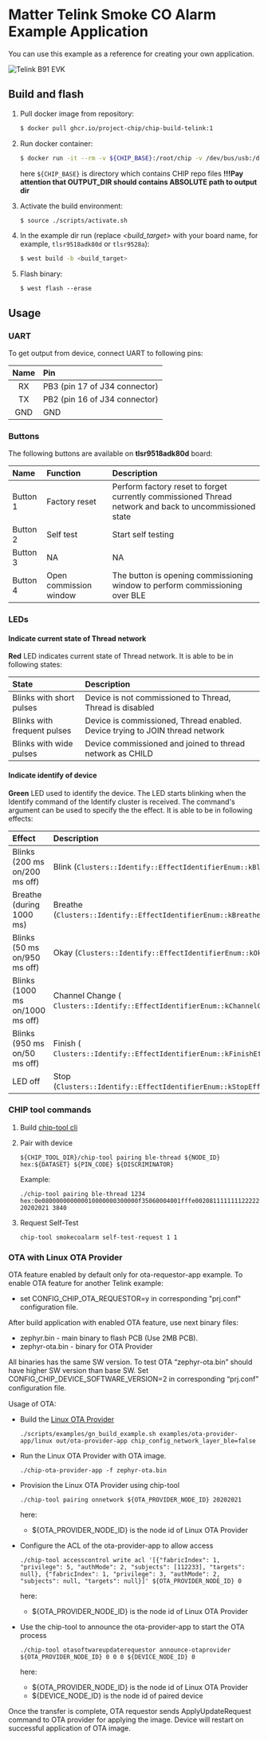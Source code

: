 # Matter Telink Smoke CO Alarm Example Application

You can use this example as a reference for creating your own application.

![Telink B91 EVK](http://wiki.telink-semi.cn/wiki/assets/Hardware/B91_Generic_Starter_Kit_Hardware_Guide/connection_chart.png)

## Build and flash

1. Pull docker image from repository:

    ```bash
    $ docker pull ghcr.io/project-chip/chip-build-telink:1
    ```

2. Run docker container:

    ```bash
    $ docker run -it --rm -v ${CHIP_BASE}:/root/chip -v /dev/bus/usb:/dev/bus/usb --device-cgroup-rule "c 189:* rmw" ghcr.io/project-chip/chip-build-telink:1
    ```

    here `${CHIP_BASE}` is directory which contains CHIP repo files **!!!Pay
    attention that OUTPUT_DIR should contains ABSOLUTE path to output dir**

3. Activate the build environment:

    ```bash
    $ source ./scripts/activate.sh
    ```

4. In the example dir run (replace _<build_target>_ with your board name, for example, `tlsr9518adk80d` or `tlsr9528a`):

    ```bash
    $ west build -b <build_target>
    ```

5. Flash binary:

    ```
    $ west flash --erase
    ```

## Usage

### UART

To get output from device, connect UART to following pins:

| Name | Pin                           |
| :--: | :---------------------------- |
|  RX  | PB3 (pin 17 of J34 connector) |
|  TX  | PB2 (pin 16 of J34 connector) |
| GND  | GND                           |

### Buttons

The following buttons are available on **tlsr9518adk80d** board:

| Name     | Function               | Description                                                                                            |
| :------- | :--------------------- | :----------------------------------------------------------------------------------------------------- |
| Button 1 | Factory reset          | Perform factory reset to forget currently commissioned Thread network and back to uncommissioned state |
| Button 2 | Self test              | Start self testing                                                                                     |
| Button 3 | NA                     | NA                                                                                                     |
| Button 4 | Open commission window | The button is opening commissioning window to perform commissioning over BLE                           |

### LEDs

#### Indicate current state of Thread network

**Red** LED indicates current state of Thread network. It is able to be in
following states:

| State                       | Description                                                                  |
| :-------------------------- | :--------------------------------------------------------------------------- |
| Blinks with short pulses    | Device is not commissioned to Thread, Thread is disabled                     |
| Blinks with frequent pulses | Device is commissioned, Thread enabled. Device trying to JOIN thread network |
| Blinks with wide pulses     | Device commissioned and joined to thread network as CHILD                    |

#### Indicate identify of device

**Green** LED used to identify the device. The LED starts blinking when the
Identify command of the Identify cluster is received. The command's argument can
be used to specify the the effect. It is able to be in following effects:

| Effect                          | Description                                                                  |
| :------------------------------ | :--------------------------------------------------------------------------- |
| Blinks (200 ms on/200 ms off)   | Blink (`Clusters::Identify::EffectIdentifierEnum::kBlink`)                   |
| Breathe (during 1000 ms)        | Breathe (`Clusters::Identify::EffectIdentifierEnum::kBreathe`)               |
| Blinks (50 ms on/950 ms off)    | Okay (`Clusters::Identify::EffectIdentifierEnum::kOkay`)                     |
| Blinks (1000 ms on/1000 ms off) | Channel Change ( `Clusters::Identify::EffectIdentifierEnum::kChannelChange`) |
| Blinks (950 ms on/50 ms off)    | Finish ( `Clusters::Identify::EffectIdentifierEnum::kFinishEffect`)          |
| LED off                         | Stop (`Clusters::Identify::EffectIdentifierEnum::kStopEffect`)               |

### CHIP tool commands

1. Build
   [chip-tool cli](https://github.com/project-chip/connectedhomeip/blob/master/examples/chip-tool/README.md)

2. Pair with device

    ```
    ${CHIP_TOOL_DIR}/chip-tool pairing ble-thread ${NODE_ID} hex:${DATASET} ${PIN_CODE} ${DISCRIMINATOR}
    ```

    Example:

    ```
    ./chip-tool pairing ble-thread 1234 hex:0e080000000000010000000300000f35060004001fffe0020811111111222222220708fd61f77bd3df233e051000112233445566778899aabbccddeeff030e4f70656e54687265616444656d6f010212340410445f2b5ca6f2a93a55ce570a70efeecb0c0402a0fff8 20202021 3840
    ```

3. Request Self-Test

    ```
    chip-tool smokecoalarm self-test-request 1 1
    ```

### OTA with Linux OTA Provider

OTA feature enabled by default only for ota-requestor-app example. To enable OTA
feature for another Telink example:

-   set CONFIG_CHIP_OTA_REQUESTOR=y in corresponding "prj.conf" configuration
    file.

After build application with enabled OTA feature, use next binary files:

-   zephyr.bin - main binary to flash PCB (Use 2MB PCB).
-   zephyr-ota.bin - binary for OTA Provider

All binaries has the same SW version. To test OTA “zephyr-ota.bin” should have
higher SW version than base SW. Set CONFIG_CHIP_DEVICE_SOFTWARE_VERSION=2 in
corresponding “prj.conf” conﬁguration file.

Usage of OTA:

-   Build the [Linux OTA Provider](../../ota-provider-app/linux)

    ```
    ./scripts/examples/gn_build_example.sh examples/ota-provider-app/linux out/ota-provider-app chip_config_network_layer_ble=false
    ```

-   Run the Linux OTA Provider with OTA image.

    ```
    ./chip-ota-provider-app -f zephyr-ota.bin
    ```

-   Provision the Linux OTA Provider using chip-tool

    ```
    ./chip-tool pairing onnetwork ${OTA_PROVIDER_NODE_ID} 20202021
    ```

    here:

    -   \${OTA_PROVIDER_NODE_ID} is the node id of Linux OTA Provider

-   Configure the ACL of the ota-provider-app to allow access

    ```
    ./chip-tool accesscontrol write acl '[{"fabricIndex": 1, "privilege": 5, "authMode": 2, "subjects": [112233], "targets": null}, {"fabricIndex": 1, "privilege": 3, "authMode": 2, "subjects": null, "targets": null}]' ${OTA_PROVIDER_NODE_ID} 0
    ```

    here:

    -   \${OTA_PROVIDER_NODE_ID} is the node id of Linux OTA Provider

-   Use the chip-tool to announce the ota-provider-app to start the OTA process

    ```
    ./chip-tool otasoftwareupdaterequestor announce-otaprovider ${OTA_PROVIDER_NODE_ID} 0 0 0 ${DEVICE_NODE_ID} 0
    ```

    here:

    -   \${OTA_PROVIDER_NODE_ID} is the node id of Linux OTA Provider
    -   \${DEVICE_NODE_ID} is the node id of paired device

Once the transfer is complete, OTA requestor sends ApplyUpdateRequest command to
OTA provider for applying the image. Device will restart on successful
application of OTA image.
